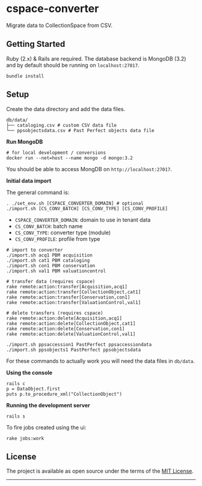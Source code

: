 cspace-converter
===

Migrate data to CollectionSpace from CSV.

Getting Started
---

Ruby (2.x) & Rails are required. The database backend is MongoDB (3.2) and by default should be running on `localhost:27017`.

```
bundle install
```

Setup
---

Create the data directory and add the data files.

```
db/data/
├── cataloging.csv # custom CSV data file
└── ppsobjectsdata.csv # Past Perfect objects data file
```

**Run MongoDB**

```
# for local development / conversions
docker run --net=host --name mongo -d mongo:3.2
```

You should be able to access MongDB on `http://localhost:27017`.

**Initial data import**

The general command is:

```
. ./set_env.sh [CSPACE_CONVERTER_DOMAIN] # optional
./import.sh [CS_CONV_BATCH] [CS_CONV_TYPE] [CS_CONV_PROFILE]
```

- `CSPACE_CONVERTER_DOMAIN`: domain to use in tenant data
- `CS_CONV_BATCH`: batch name
- `CS_CONV_TYPE`: converter type (module)
- `CS_CONV_PROFILE`: profile from type

```
# import to converter
./import.sh acq1 PBM acquisition
./import.sh cat1 PBM cataloging
./import.sh con1 PBM conservation
./import.sh val1 PBM valuationcontrol

# transfer data (requires cspace)
rake remote:action:transfer[Acquisition,acq1]
rake remote:action:transfer[CollectionObject,cat1]
rake remote:action:transfer[Conservation,con1]
rake remote:action:transfer[ValuationControl,val1]

# delete transfers (requires cspace)
rake remote:action:delete[Acquisition,acq1]
rake remote:action:delete[CollectionObject,cat1]
rake remote:action:delete[Conservation,con1]
rake remote:action:delete[ValuationControl,val1]

./import.sh ppsaccession1 PastPerfect ppsaccessiondata
./import.sh ppsobjects1 PastPerfect ppsobjectsdata
```

For these commands to actually work you will need the data files in `db/data`.

**Using the console**

```
rails c
p = DataObject.first
puts p.to_procedure_xml("CollectionObject")
```

**Running the development server**

```
rails s
```

To fire jobs created using the ui:

```
rake jobs:work
```

License
---

The project is available as open source under the terms of the [MIT License](http://opensource.org/licenses/MIT).

---